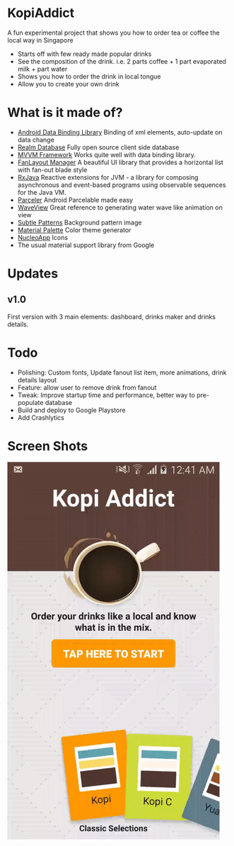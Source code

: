 # KopiAddict
A fun experimental project that shows you how to order tea or coffee the local way in Singapore
* Starts off with few ready made popular drinks
* See the composition of the drink. i.e. 2 parts coffee + 1 part evaporated milk + part water
* Shows you how to order the drink in local tongue
* Allow you to create your own drink

# What is it made of?
* [Android Data Binding Library](https://developer.android.com/topic/libraries/data-binding/index.html) Binding of xml elements, auto-update on data change
* [Realm Database](https://realm.io) Fully open source client side database
* [MVVM Framework](https://en.wikipedia.org/wiki/Model–view–viewmodel) Works quite well with data binding library.
* [FanLayout Manager](https://github.com/Cleveroad/FanLayoutManager) A beautiful UI library that provides a horizontal list with fan-out blade style
* [RxJava](https://github.com/ReactiveX/RxJava) Reactive extensions for JVM - a library for composing asynchronous and event-based programs using observable sequences for the Java VM.
* [Parceler](https://github.com/johncarl81/parceler) Android Parcelable made easy
* [WaveView](https://github.com/gelitenight/WaveView) Great reference to generating water wave like animation on view
* [Subtle Patterns](http://subtlepatterns.com) Background pattern image
* [Material Palette](https://www.materialpalette.com) Color theme generator
* [NucleoApp](https://nucleoapp.com) Icons
* The usual material support library from Google

# Updates
## v1.0
First version with 3 main elements: dashboard, drinks maker and drinks details.

# Todo
* Polishing: Custom fonts, Update fanout list item, more animations, drink details layout
* Feature: allow user to remove drink from fanout
* Tweak: Improve startup time and performance, better way to pre-populate database
* Build and deploy to Google Playstore
* Add Crashlytics

# Screen Shots
![Screenshot](demo.gif)


